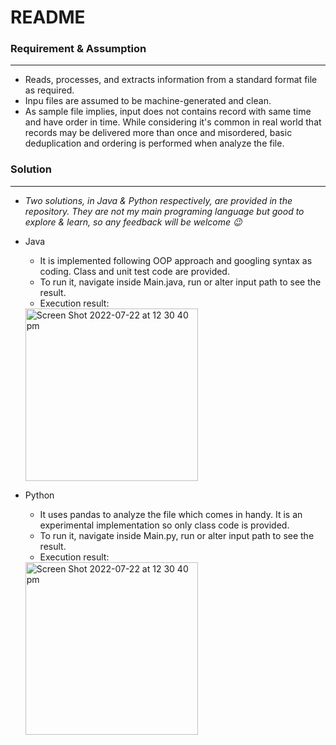 
# README

### Requirement & Assumption
---
- Reads, processes, and extracts information from a standard format file as required. 
- Inpu files are assumed to be machine-generated and clean.
- As sample file implies, input does not contains record with same time and have order in time. While considering it's common in real world that records may be delivered more than once and misordered, basic deduplication and ordering is performed when analyze the file.



### Solution 
---
* <em> Two solutions, in Java & Python respectively, are provided in the repository. They are not my main programing language but good to explore & learn, so any feedback will be welcome :wink: </em>
* Java
  * It is implemented following OOP approach and googling syntax as coding. Class and unit test code are provided.
  * To run it, navigate inside Main.java, run or alter input path to see the result.
  * Execution result:
   <img width="276" alt="Screen Shot 2022-07-22 at 12 30 40 pm" src="https://user-images.githubusercontent.com/37531758/180350361-6e32800f-1b9a-4c77-9351-a58fd479f586.png">

  
* Python
  * It uses pandas to analyze the file which comes in handy. It is an experimental implementation so only class code is provided.
  * To run it, navigate inside Main.py, run or alter input path to see the result.
  * Execution result: 
  <img width="276" alt="Screen Shot 2022-07-22 at 12 30 40 pm" src="https://user-images.githubusercontent.com/37531758/180366605-4cbab11a-309f-4665-a98d-ad6e2554fe81.png">

